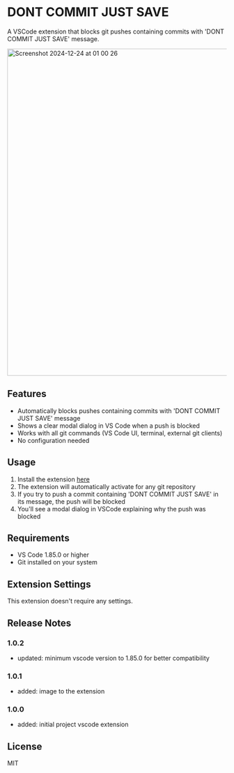 # DONT COMMIT JUST SAVE

A VSCode extension that blocks git pushes containing commits with 'DONT COMMIT JUST SAVE' message.

<img width="750" alt="Screenshot 2024-12-24 at 01 00 26" src="https://github.com/user-attachments/assets/f32c2784-2ed9-4726-8f21-7b64dbef8086" />

## Features

- Automatically blocks pushes containing commits with 'DONT COMMIT JUST SAVE' message
- Shows a clear modal dialog in VS Code when a push is blocked
- Works with all git commands (VS Code UI, terminal, external git clients)
- No configuration needed

## Usage

1. Install the extension [here](https://marketplace.visualstudio.com/items?itemName=MaxRemyDev.dont-commit-just-save)
2. The extension will automatically activate for any git repository
3. If you try to push a commit containing 'DONT COMMIT JUST SAVE' in its message, the push will be blocked
4. You'll see a modal dialog in VSCode explaining why the push was blocked

## Requirements

- VS Code 1.85.0 or higher
- Git installed on your system

## Extension Settings

This extension doesn't require any settings.

## Release Notes

### 1.0.2
- updated: minimum vscode version to 1.85.0 for better compatibility

### 1.0.1
- added: image to the extension

### 1.0.0
- added: initial project vscode extension

## License

MIT

